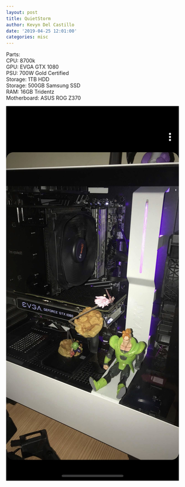 ```yaml
---
layout: post
title: QuietStorm
author: Kevyn Del Castillo
date: '2019-04-25 12:01:00'
categories: misc
---
```


Parts:<br>
CPU: 8700k<br>
GPU: EVGA GTX 1080<br>
PSU: 700W Gold Certified<br>
Storage: 1TB HDD<br>
Storage: 500GB Samsung SSD<br>
RAM: 16GB Tridentz<br>
Motherboard: ASUS ROG Z370<br>

![Custom PC Screenshot](/assets/img/uploads/Kevyn.jpg)
